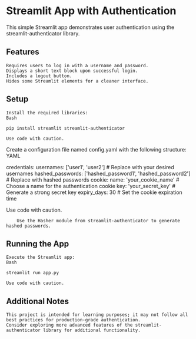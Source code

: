 # Streamlit App with Authentication

This simple Streamlit app demonstrates user authentication using the streamlit-authenticator library.

## Features

    Requires users to log in with a username and password.
    Displays a short text block upon successful login.
    Includes a logout button.
    Hides some Streamlit elements for a cleaner interface.

## Setup

    Install the required libraries:
    Bash

    pip install streamlit streamlit-authenticator

    Use code with caution.

Create a configuration file named config.yaml with the following structure:
YAML

credentials:
  usernames: ['user1', 'user2']  # Replace with your desired usernames
  hashed_passwords: ['hashed_password1', 'hashed_password2']  # Replace with hashed passwords
cookie:
  name: 'your_cookie_name'  # Choose a name for the authentication cookie
  key: 'your_secret_key'  # Generate a strong secret key
  expiry_days: 30  # Set the cookie expiration time

Use code with caution.

        Use the Hasher module from streamlit-authenticator to generate hashed passwords.

## Running the App

    Execute the Streamlit app:
    Bash

    streamlit run app.py

    Use code with caution.

## Additional Notes

    This project is intended for learning purposes; it may not follow all best practices for production-grade authentication.
    Consider exploring more advanced features of the streamlit-authenticator library for additional functionality.
